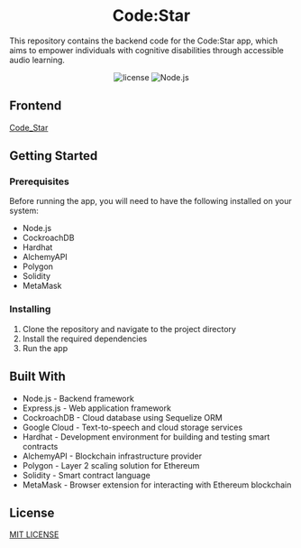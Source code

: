 <h1 align="center"> Code:Star </h1>

This repository contains the backend code for the Code:Star app, which aims to empower individuals with cognitive disabilities through accessible audio learning.

<p align = "center">
  <img alt="license" src="https://img.shields.io/badge/License-MIT-blue.svg?style=for-the-badge" />
  <img alt="Node.js" src="https://img.shields.io/badge/Stack-Node.js-brightgreen?style=for-the-badge" />
</p>

## Frontend 
[Code_Star](https://github.com/Calladrus2001/Code_Star)

## Getting Started
### Prerequisites
Before running the app, you will need to have the following installed on your system:

- Node.js
- CockroachDB
- Hardhat
- AlchemyAPI
- Polygon
- Solidity
- MetaMask

### Installing

1) Clone the repository and navigate to the project directory
2) Install the required dependencies
3) Run the app


## Built With

- Node.js - Backend framework
- Express.js - Web application framework
- CockroachDB - Cloud database using Sequelize ORM
- Google Cloud - Text-to-speech and cloud storage services
- Hardhat - Development environment for building and testing smart contracts
- AlchemyAPI - Blockchain infrastructure provider
- Polygon - Layer 2 scaling solution for Ethereum
- Solidity - Smart contract language
- MetaMask - Browser extension for interacting with Ethereum blockchain

## License

[MIT LICENSE](./LICENSE)
